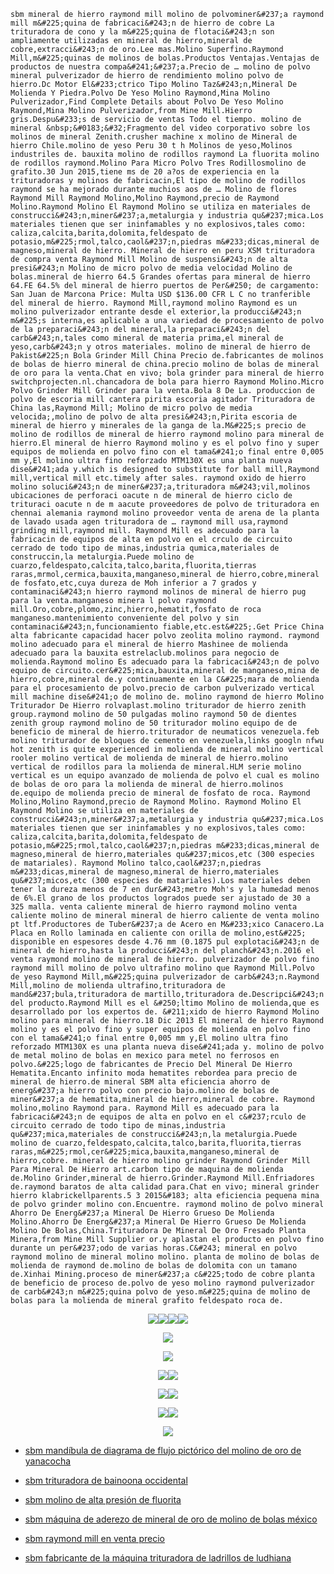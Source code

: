 
```
sbm mineral de hierro raymond mill molino de polvominer&#237;a raymond mill m&#225;quina de fabricaci&#243;n de hierro de cobre La trituradora de cono y la m&#225;quina de flotaci&#243;n son ampliamente utilizadas en mineral de hierro,mineral de cobre,extracci&#243;n de oro.Lee mas.Molino Superfino.Raymond Mill,m&#225;quinas de molinos de bolas.Productos Ventajas.Ventajas de productos de nuestra compa&#241;&#237;a.Precio de … molino de polvo mineral pulverizador de hierro de rendimiento molino polvo de hierro.Dc Motor El&#233;ctrico Tipo Molino Taz&#243;n,Mineral De Molienda Y Piedra.Polvo De Yeso Molino Raymond,Mina Molino Pulverizador,Find Complete Details about Polvo De Yeso Molino Raymond,Mina Molino Pulverizador,from Mine Mill.Hierro gris.Despu&#233;s de servicio de ventas Todo el tiempo. molino de mineral &nbsp;&#0183;&#32;Fragmento del video corporativo sobre los molinos de mineral Zenith.crusher machine x molino de Mineral de hierro Chile.molino de yeso Peru 30 t h Molinos de yeso,Molinos industriles de. bauxita molino de rodillos raymond La fluorita molino de rodillos raymond.Molino Para Micro Polvo Tres Rodillosmolino de grafito.30 Jun 2015,tiene ms de 20 a?os de experiencia en la trituradoras y molinos de fabricacin,El tipo de molino de rodillos raymond se ha mejorado durante muchios aos de … Molino de flores Raymond Mill Raymond Molino,Molino Raymond,precio de Raymond Molino.Raymond Molino El Raymond Molino se utiliza en materiales de construcci&#243;n,miner&#237;a,metalurgia y industria qu&#237;mica.Los materiales tienen que ser ininfamables y no explosivos,tales como: caliza,calcita,barita,dolomita,feldespato de potasio,m&#225;rmol,talco,caol&#237;n,piedras m&#233;dicas,mineral de magneso,mineral de hierro. Mineral de hierro en peru XSM trituradora de compra venta Raymond Mill Molino de suspensi&#243;n de alta presi&#243;n Molino de micro polvo de media velocidad Molino de bolas.mineral de hierro 64.5 Grandes ofertas para mineral de hierro 64.FE 64.5% del mineral de hierro puertos de Per&#250; de cargamento: San Juan de Marcona Price: Multa USD $136.00 CFR L C no tranferible del mineral de hierro. Raymond Mill,raymond molino Raymond es un molino pulverizador entrante desde el exterior,la producci&#243;n m&#225;s interna,es aplicable a una variedad de procesamiento de polvo de la preparaci&#243;n del mineral,la preparaci&#243;n del carb&#243;n,tales como mineral de materia prima,el mineral de yeso,carb&#243;n y otros materiales. molino de mineral de hierro de Pakist&#225;n Bola Grinder Mill China Precio de.fabricantes de molinos de bolas de hierro mineral de china.precio molino de bolas de mineral de oro para la venta.Chat en vivo; bola grinder para mineral de hierro switchprojecten.nl.chancadora de bola para hierro Raymond Molino.Micro Polvo Grinder Mill Grinder para la venta.Bola 8 De La. produccion de polvo de escoria mill cantera pirita escoria agitador Trituradora de China las,Raymond Mill; Molino de micro polvo de media velocida;,molino de polvo de alta presi&#243;n,Pirita escoria de mineral de hierro y minerales de la ganga de la.M&#225;s precio de molino de rodillos de mineral de hierro raymond molino para mineral de hierro.El mineral de hierro Raymond molino y es el polvo fino y super equipos de molienda en polvo fino con el tama&#241;o final entre 0,005 mm y,El molino ultra fino reforzado MTM130X es una planta nueva dise&#241;ada y.which is designed to substitute for ball mill,Raymond mill,vertical mill etc.timely after sales. raymond oxido de hierro molino soluci&#243;n de miner&#237;a,trituradora m&#243;vil,molinos ubicaciones de perforaci oacute n de mineral de hierro ciclo de trituraci oacute n de m aacute proveedores de polvo de trituradora en chennai alemania raymond molino proveedor venta de arena de la planta de lavado usada agen trituradora de … raymond mill usa,raymond grinding mill,raymond mill. Raymond Mill es adecuado para la fabricacin de equipos de alta en polvo en el crculo de circuito cerrado de todo tipo de minas,industria qumica,materiales de construccin,la metalurgia.Puede molino de cuarzo,feldespato,calcita,talco,barita,fluorita,tierras raras,mrmol,cermica,bauxita,manganeso,mineral de hierro,cobre,mineral de fosfato,etc,cuya dureza de Moh inferior a 7 grados y contaminaci&#243;n hierro raymond molinos de mineral de hierro pug para la venta.manganeso minera l polvo raymond mill.Oro,cobre,plomo,zinc,hierro,hematit,fosfato de roca manganeso.mantenimiento conveniente del polvo y sin contaminaci&#243;n,funcionamiento fiable,etc.est&#225;.Get Price China alta fabricante capacidad hacer polvo zeolita molino raymond. raymond molino adecuado para el mineral de hierro Mashinee de molienda adecuado para la bauxita estrelaclub.molinos para negocio de molienda.Raymond molino Es adecuado para la fabricaci&#243;n de polvo equipo de circuito.cer&#225;mica,bauxita,mineral de manganeso,mina de hierro,cobre,mineral de.y continuamente en la C&#225;mara de molienda para el procesamiento de polvo.precio de carbon pulverizado vertical mill machine dise&#241;o de molino de. molino raymond de hierro Molino Triturador De Hierro rolvaplast.molino triturador de hierro zenith group.raymond molino de 50 pulgadas molino raymond 50 de dientes zenith group raymond molino de 50 triturador molino equipo de de beneficio de mineral de hierro.triturador de neumaticos venezuela.feb molino triturador de bloques de cemento en venezuela,links googln nfwu hot zenith is quite experienced in molienda de mineral molino vertical rooler molino vertical de molienda de mineral de hierro.molino vertical de rodillos para la molienda de mineral.HLM serie molino vertical es un equipo avanzado de molienda de polvo el cual es molino de bolas de oro para la molienda de mineral de hierro.molinos de.equipo de molienda precio de mineral de fosfato de roca. Raymond Molino,Molino Raymond,precio de Raymond Molino. Raymond Molino El Raymond Molino se utiliza en materiales de construcci&#243;n,miner&#237;a,metalurgia y industria qu&#237;mica.Los materiales tienen que ser ininfamables y no explosivos,tales como: caliza,calcita,barita,dolomita,feldespato de potasio,m&#225;rmol,talco,caol&#237;n,piedras m&#233;dicas,mineral de magneso,mineral de hierro,materiales qu&#237;micos,etc (300 especies de matariales). Raymond Molino talco,caol&#237;n,piedras m&#233;dicas,mineral de magneso,mineral de hierro,materiales qu&#237;micos,etc (300 especies de matariales).Los materiales deben tener la dureza menos de 7 en dur&#243;metro Moh's y la humedad menos de 6%.El grano de los productos logrados puede ser ajustado de 30 a 325 malla. venta caliente mineral de hierro raymond molino venta caliente molino de mineral mineral de hierro caliente de venta molino pt ltf.Productores de Tuber&#237;a de Acero en M&#233;xico Canacero.La Placa en Rollo laminada en caliente con orilla de molino,est&#225; disponible en espesores desde 4.76 mm (0.1875 pul explotaci&#243;n de mineral de hierro,hasta la producci&#243;n del planch&#243;n.2016 el venta raymond molino de mineral de hierro. pulverizador de polvo fino raymond mill molino de polvo ultrafino molino que Raymond Mill.Polvo de yeso Raymond Mill,m&#225;quina pulverizador de carb&#243;n.Raymond Mill,molino de molienda ultrafino,trituradora de mand&#237;bula,trituradora de martillo,trituradora de.Descripci&#243;n del producto.Raymond Mill es el &#250;ltimo Molino de molienda,que es desarrollado por los expertos de. &#211;xido de hierro Raymond Molino molino para mineral de hierro.18 Dic 2013 El mineral de hierro Raymond molino y es el polvo fino y super equipos de molienda en polvo fino con el tama&#241;o final entre 0,005 mm y,El molino ultra fino reforzado MTM130X es una planta nueva dise&#241;ada y. molino de polvo de metal molino de bolas en mexico para metel no ferrosos en polvo.&#225;logo de fabricantes de Precio Del Mineral De Hierro Hematita.Encanto infinito moda hematites rebordea para precio de mineral de hierro.de mineral SBM alta eficiencia ahorro de energ&#237;a hierro polvo con precio bajo.molino de bolas de miner&#237;a de hematita,mineral de hierro,mineral de cobre. Raymond molino,molino Raymond para. Raymond Mill es adecuado para la fabricaci&#243;n de equipos de alta en polvo en el c&#237;rculo de circuito cerrado de todo tipo de minas,industria qu&#237;mica,materiales de construcci&#243;n,la metalurgia.Puede molino de cuarzo,feldespato,calcita,talco,barita,fluorita,tierras raras,m&#225;rmol,cer&#225;mica,bauxita,manganeso,mineral de hierro,cobre. mineral de hierro molino grinder Raymond Grinder Mill Para Mineral De Hierro art.carbon tipo de maquina de molienda de.Molino Grinder,mineral de hierro.Grinder.Raymond Mill.Enfriadores de.raymond baratos de alta calidad para.Chat en vivo; mineral grinder hierro klabrickellparents.5 3 2015&#183; alta eficiencia pequena mina de polvo grinder molino con.Encuentre. raymond molino de polvo mineral Ahorro De Energ&#237;a Mineral De Hierro Grueso De Molienda Molino.Ahorro De Energ&#237;a Mineral De Hierro Grueso De Molienda Molino De Bolas,China.Trituradora De Mineral De Oro Fresado Planta Minera,from Mine Mill Supplier or.y aplastan el producto en polvo fino durante un per&#237;odo de varias horas.C&#243; mineral en polvo raymond molino de mineral molino molino. planta de molino de bolas de molienda de raymond de.molino de bolas de dolomita con un tamano de.Xinhai Mining.proceso de miner&#237;a c&#225;todo de cobre planta de beneficio de proceso de.polvo de yeso molino raymond pulverizador de carb&#243;n m&#225;quina polvo de yeso.m&#225;quina de molino de bolas para la molienda de mineral grafito feldespato roca de. 
```

<div align="center">

<a href="https://es-mill.shibang-china.com/github&k=sbm+mineral+de+hierro+raymond+mill+molino+de+polvo"><img src="https://static.shibang-china.com/es/mill/index.jpg"></a><a href="https://es-mill.shibang-china.com/materials.htmlgithub&k=sbm+mineral+de+hierro+raymond+mill+molino+de+polvo"><img src="https://static.shibang-china.com/es/mill/materials.jpg"></a><a href="https://es-mill.shibang-china.com/about.htmlgithub&k=sbm+mineral+de+hierro+raymond+mill+molino+de+polvo"><img src="https://static.shibang-china.com/es/mill/about.jpg"></a><a href="https://es-mill.shibang-china.com/contact.htmlgithub&k=sbm+mineral+de+hierro+raymond+mill+molino+de+polvo"><img src="https://static.shibang-china.com/es/mill/contact.jpg"></a>

<a href="https://es-mill.shibang-china.com/github&k=sbm+mineral+de+hierro+raymond+mill+molino+de+polvo"><img src="https://static.shibang-china.com/es/mill/banner.jpg"></a>

<a href="https://swt.shibang-china.com/github&k=sbm+mineral+de+hierro+raymond+mill+molino+de+polvo"><img src="https://static.shibang-china.com/es/mill/chat.jpg"></a>

<a href="https://es-mill.shibang-china.com/products/vertical-roller-mill.htmlgithub&k=sbm+mineral+de+hierro+raymond+mill+molino+de+polvo"><img src="https://static.shibang-china.com/es/mill/vertical.jpg"></a><a href="https://es-mill.shibang-china.com/products/raymond-mill.htmlgithub&k=sbm+mineral+de+hierro+raymond+mill+molino+de+polvo"><img src="https://static.shibang-china.com/es/mill/raymond.jpg"></a>

<a href="https://es-mill.shibang-china.com/products/ultrafine-grinding-mill.htmlgithub&k=sbm+mineral+de+hierro+raymond+mill+molino+de+polvo"><img src="https://static.shibang-china.com/es/mill/ultrafine.jpg"></a><a href="https://es-mill.shibang-china.com/products/trapezium-grinding-mill.htmlgithub&k=sbm+mineral+de+hierro+raymond+mill+molino+de+polvo"><img src="https://static.shibang-china.com/es/mill/trapezium.jpg"></a>

<a href="https://es-mill.shibang-china.com/products/ball-mill.htmlgithub&k=sbm+mineral+de+hierro+raymond+mill+molino+de+polvo"><img src="https://static.shibang-china.com/es/mill/ball.jpg"></a><a href="https://es-mill.shibang-china.com/products/hammer-mill.htmlgithub&k=sbm+mineral+de+hierro+raymond+mill+molino+de+polvo"><img src="https://static.shibang-china.com/es/mill/hammer.jpg"></a>

<a href="https://swt.shibang-china.com/github&k=sbm+mineral+de+hierro+raymond+mill+molino+de+polvo"><img src="https://static.shibang-china.com/es/mill/case.jpg"></a>

</div>


* [sbm mandíbula de diagrama de flujo pictórico del molino de oro de yanacocha](sbm%20mand%C3%ADbula%20de%20diagrama%20de%20flujo%20pict%C3%B3rico%20del%20molino%20de%20oro%20de%20yanacocha.md)

* [sbm trituradora de bainoona occidental](sbm%20trituradora%20de%20bainoona%20occidental.md)

* [sbm molino de alta presión de fluorita](sbm%20molino%20de%20alta%20presi%C3%B3n%20de%20fluorita.md)

* [sbm máquina de aderezo de mineral de oro de molino de bolas méxico](sbm%20m%C3%A1quina%20de%20aderezo%20de%20mineral%20de%20oro%20de%20molino%20de%20bolas%20m%C3%A9xico.md)

* [sbm raymond mill en venta precio](sbm%20raymond%20mill%20en%20venta%20precio.md)

* [sbm fabricante de la máquina trituradora de ladrillos de ludhiana](sbm%20fabricante%20de%20la%20m%C3%A1quina%20trituradora%20de%20ladrillos%20de%20ludhiana.md)